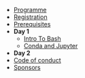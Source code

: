 <!-- docs/_sidebar.md -->

- [Programme](programme.md "Programme")
- [Registration](registration.md "Registration")
- [Prerequisites](prerequisites.md "Prerequisites")
- **Day 1**
    - [Intro To Bash](day1/intro_to_bash.md)
    - [Conda and Jupyter](day1/conda.md "Conda and jupyter")
- **Day 2**
    <!-- - [Advanced Git](day2/advanced_git.md "Advanced Git") -->
    <!-- - [Capstone project](day2/capstone.md "Capstone") -->
- [Code of conduct](code_conduct.md "Code of conduct")
- [Sponsors](sponsors.md "Sponsors")
<!-- - [Boilerplate](boilerplate.md "Boilerplate") -->
